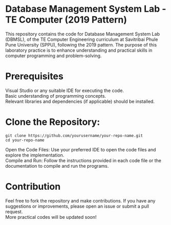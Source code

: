 # Database Management System Lab - TE Computer (2019 Pattern)

This repository contains the code for Database Management System Lab (DBMSL), of the TE Computer Engineering curriculum at Savitribai Phule Pune University (SPPU), following the 2019 pattern. The purpose of this laboratory practice is to enhance understanding and practical skills in computer programming and problem-solving.

# Prerequisites
Visual Studio or any suitable IDE for executing the code. <br>
Basic understanding of programming concepts. <br>
Relevant libraries and dependencies (if applicable) should be installed.

# Clone the Repository:
```
git clone https://github.com/yourusername/your-repo-name.git
cd your-repo-name
```
Open the Code Files: Use your preferred IDE to open the code files and explore the implementation. <br>
Compile and Run: Follow the instructions provided in each code file or the documentation to compile and run the programs.

# Contribution
Feel free to fork the repository and make contributions. If you have any suggestions or improvements, please open an issue or submit a pull request. <br>More practical codes will be updated soon!
